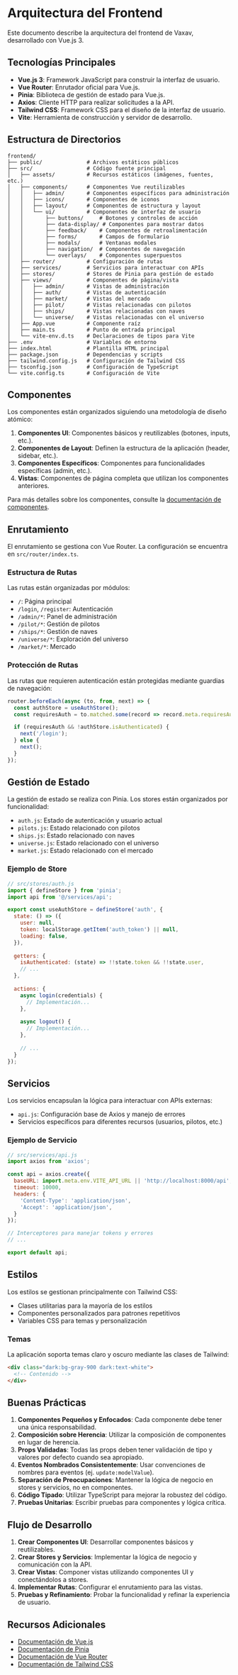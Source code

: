 # Arquitectura del Frontend

Este documento describe la arquitectura del frontend de Vaxav, desarrollado con Vue.js 3.

## Tecnologías Principales

- **Vue.js 3**: Framework JavaScript para construir la interfaz de usuario.
- **Vue Router**: Enrutador oficial para Vue.js.
- **Pinia**: Biblioteca de gestión de estado para Vue.js.
- **Axios**: Cliente HTTP para realizar solicitudes a la API.
- **Tailwind CSS**: Framework CSS para el diseño de la interfaz de usuario.
- **Vite**: Herramienta de construcción y servidor de desarrollo.

## Estructura de Directorios

```
frontend/
├── public/              # Archivos estáticos públicos
├── src/                 # Código fuente principal
│   ├── assets/          # Recursos estáticos (imágenes, fuentes, etc.)
│   ├── components/      # Componentes Vue reutilizables
│   │   ├── admin/       # Componentes específicos para administración
│   │   ├── icons/       # Componentes de iconos
│   │   ├── layout/      # Componentes de estructura y layout
│   │   └── ui/          # Componentes de interfaz de usuario
│   │       ├── buttons/     # Botones y controles de acción
│   │       ├── data-display/ # Componentes para mostrar datos
│   │       ├── feedback/    # Componentes de retroalimentación
│   │       ├── forms/       # Campos de formulario
│   │       ├── modals/      # Ventanas modales
│   │       ├── navigation/  # Componentes de navegación
│   │       └── overlays/    # Componentes superpuestos
│   ├── router/          # Configuración de rutas
│   ├── services/        # Servicios para interactuar con APIs
│   ├── stores/          # Stores de Pinia para gestión de estado
│   ├── views/           # Componentes de página/vista
│   │   ├── admin/       # Vistas de administración
│   │   ├── auth/        # Vistas de autenticación
│   │   ├── market/      # Vistas del mercado
│   │   ├── pilot/       # Vistas relacionadas con pilotos
│   │   ├── ships/       # Vistas relacionadas con naves
│   │   └── universe/    # Vistas relacionadas con el universo
│   ├── App.vue          # Componente raíz
│   ├── main.ts          # Punto de entrada principal
│   └── vite-env.d.ts    # Declaraciones de tipos para Vite
├── .env                 # Variables de entorno
├── index.html           # Plantilla HTML principal
├── package.json         # Dependencias y scripts
├── tailwind.config.js   # Configuración de Tailwind CSS
├── tsconfig.json        # Configuración de TypeScript
└── vite.config.ts       # Configuración de Vite
```

## Componentes

Los componentes están organizados siguiendo una metodología de diseño atómico:

1. **Componentes UI**: Componentes básicos y reutilizables (botones, inputs, etc.).
2. **Componentes de Layout**: Definen la estructura de la aplicación (header, sidebar, etc.).
3. **Componentes Específicos**: Componentes para funcionalidades específicas (admin, etc.).
4. **Vistas**: Componentes de página completa que utilizan los componentes anteriores.

Para más detalles sobre los componentes, consulte la [documentación de componentes](../components/README.md).

## Enrutamiento

El enrutamiento se gestiona con Vue Router. La configuración se encuentra en `src/router/index.ts`.

### Estructura de Rutas

Las rutas están organizadas por módulos:

- `/`: Página principal
- `/login`, `/register`: Autenticación
- `/admin/*`: Panel de administración
- `/pilot/*`: Gestión de pilotos
- `/ships/*`: Gestión de naves
- `/universe/*`: Exploración del universo
- `/market/*`: Mercado

### Protección de Rutas

Las rutas que requieren autenticación están protegidas mediante guardias de navegación:

```javascript
router.beforeEach(async (to, from, next) => {
  const authStore = useAuthStore();
  const requiresAuth = to.matched.some(record => record.meta.requiresAuth);

  if (requiresAuth && !authStore.isAuthenticated) {
    next('/login');
  } else {
    next();
  }
});
```

## Gestión de Estado

La gestión de estado se realiza con Pinia. Los stores están organizados por funcionalidad:

- `auth.js`: Estado de autenticación y usuario actual
- `pilots.js`: Estado relacionado con pilotos
- `ships.js`: Estado relacionado con naves
- `universe.js`: Estado relacionado con el universo
- `market.js`: Estado relacionado con el mercado

### Ejemplo de Store

```javascript
// src/stores/auth.js
import { defineStore } from 'pinia';
import api from '@/services/api';

export const useAuthStore = defineStore('auth', {
  state: () => ({
    user: null,
    token: localStorage.getItem('auth_token') || null,
    loading: false,
  }),
  
  getters: {
    isAuthenticated: (state) => !!state.token && !!state.user,
    // ...
  },
  
  actions: {
    async login(credentials) {
      // Implementación...
    },
    
    async logout() {
      // Implementación...
    },
    
    // ...
  }
});
```

## Servicios

Los servicios encapsulan la lógica para interactuar con APIs externas:

- `api.js`: Configuración base de Axios y manejo de errores
- Servicios específicos para diferentes recursos (usuarios, pilotos, etc.)

### Ejemplo de Servicio

```javascript
// src/services/api.js
import axios from 'axios';

const api = axios.create({
  baseURL: import.meta.env.VITE_API_URL || 'http://localhost:8000/api',
  timeout: 10000,
  headers: {
    'Content-Type': 'application/json',
    'Accept': 'application/json',
  }
});

// Interceptores para manejar tokens y errores
// ...

export default api;
```

## Estilos

Los estilos se gestionan principalmente con Tailwind CSS:

- Clases utilitarias para la mayoría de los estilos
- Componentes personalizados para patrones repetitivos
- Variables CSS para temas y personalización

### Temas

La aplicación soporta temas claro y oscuro mediante las clases de Tailwind:

```html
<div class="dark:bg-gray-900 dark:text-white">
  <!-- Contenido -->
</div>
```

## Buenas Prácticas

1. **Componentes Pequeños y Enfocados**: Cada componente debe tener una única responsabilidad.
2. **Composición sobre Herencia**: Utilizar la composición de componentes en lugar de herencia.
3. **Props Validadas**: Todas las props deben tener validación de tipo y valores por defecto cuando sea apropiado.
4. **Eventos Nombrados Consistentemente**: Usar convenciones de nombres para eventos (ej. `update:modelValue`).
5. **Separación de Preocupaciones**: Mantener la lógica de negocio en stores y servicios, no en componentes.
6. **Código Tipado**: Utilizar TypeScript para mejorar la robustez del código.
7. **Pruebas Unitarias**: Escribir pruebas para componentes y lógica crítica.

## Flujo de Desarrollo

1. **Crear Componentes UI**: Desarrollar componentes básicos y reutilizables.
2. **Crear Stores y Servicios**: Implementar la lógica de negocio y comunicación con la API.
3. **Crear Vistas**: Componer vistas utilizando componentes UI y conectándolos a stores.
4. **Implementar Rutas**: Configurar el enrutamiento para las vistas.
5. **Pruebas y Refinamiento**: Probar la funcionalidad y refinar la experiencia de usuario.

## Recursos Adicionales

- [Documentación de Vue.js](https://vuejs.org/)
- [Documentación de Pinia](https://pinia.vuejs.org/)
- [Documentación de Vue Router](https://router.vuejs.org/)
- [Documentación de Tailwind CSS](https://tailwindcss.com/docs)
